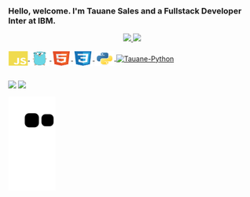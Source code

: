### Hello, welcome. I'm Tauane Sales and a Fullstack Developer Inter at IBM.


<div align="center">
  <a href="https://github.com/tauanesales">
  <img height="180em" src="https://github-readme-stats.vercel.app/api?username=tauanesales&show_icons=true&theme=dracula&include_all_commits=true&count_private=true"/>
  <img height="180em" src="https://github-readme-stats.vercel.app/api/top-langs/?username=tauanesales&layout=compact&langs_count=7&theme=dracula"/>
</div>
  
<div style="display: inline_block"><br>
  <img align="center" alt="Tauane-Js" height="30" width="40" src="https://raw.githubusercontent.com/devicons/devicon/master/icons/javascript/javascript-plain.svg">
  <img align="center" alt="Tauane-Ts" height="30" width="40" src="https://raw.githubusercontent.com/devicons/devicon/master/icons/go/go-original.svg">
  <img align="center" alt="Tauane-HTML" height="30" width="40" src="https://raw.githubusercontent.com/devicons/devicon/master/icons/html5/html5-original.svg">
  <img align="center" alt="Tauane-CSS" height="30" width="40" src="https://raw.githubusercontent.com/devicons/devicon/master/icons/css3/css3-original.svg">
  <img align="center" alt="Tauane-Python" height="30" width="40" src="https://raw.githubusercontent.com/devicons/devicon/master/icons/python/python-original.svg">
   <img align="center" alt="Tauane-Python" height="30" width="40" src="https://raw.githubusercontent.com/jmnote/z-icons/master/svg/kubernetes.svg">
  
 
</div>
 
  
  ##
 
<div> 
  
  <a href="https://instagram.com/tauanesales1" target="_blank"><img src="https://img.shields.io/badge/-Instagram-%23E4405F?style=for-the-badge&logo=instagram&logoColor=white" target="_blank"></a> 
  <a href="https://www.linkedin.com/in/tauane-sales/" target="_blank"><img src="https://img.shields.io/badge/-LinkedIn-%230077B5?style=for-the-badge&logo=linkedin&logoColor=white" target="_blank"></a> 
 
  ![Snake animation](https://github.com/tauanesales/tauanesales/blob/output/github-contribution-grid-snake.svg)
 
</div>
